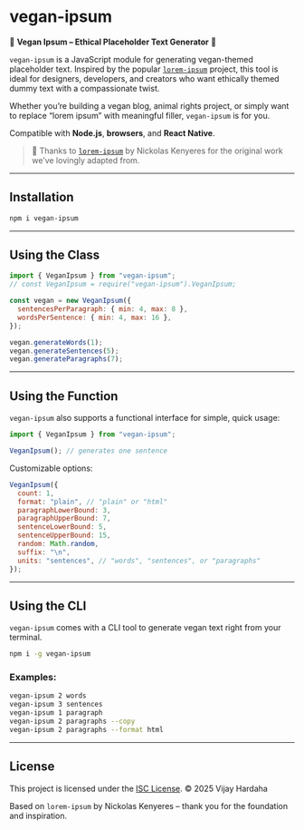 # vegan-ipsum

🌱 **Vegan Ipsum – Ethical Placeholder Text Generator** 🌱

`vegan-ipsum` is a JavaScript module for generating vegan-themed placeholder text. Inspired by the popular [`lorem-ipsum`](https://github.com/knicklabs/lorem-ipsum.js) project, this tool is ideal for designers, developers, and creators who want ethically themed dummy text with a compassionate twist.

Whether you’re building a vegan blog, animal rights project, or simply want to replace “lorem ipsum” with meaningful filler, `vegan-ipsum` is for you.

Compatible with **Node.js**, **browsers**, and **React Native**.

> 🙏 Thanks to [`lorem-ipsum`](https://github.com/knicklabs/lorem-ipsum.js) by Nickolas Kenyeres for the original work we’ve lovingly adapted from.

---

## Installation

```bash
npm i vegan-ipsum
```

---

## Using the Class

```js
import { VeganIpsum } from "vegan-ipsum";
// const VeganIpsum = require("vegan-ipsum").VeganIpsum;

const vegan = new VeganIpsum({
  sentencesPerParagraph: { min: 4, max: 8 },
  wordsPerSentence: { min: 4, max: 16 },
});

vegan.generateWords(1);
vegan.generateSentences(5);
vegan.generateParagraphs(7);
```

---

## Using the Function

`vegan-ipsum` also supports a functional interface for simple, quick usage:

```js
import { VeganIpsum } from "vegan-ipsum";

VeganIpsum(); // generates one sentence
```

Customizable options:

```js
VeganIpsum({
  count: 1,
  format: "plain", // "plain" or "html"
  paragraphLowerBound: 3,
  paragraphUpperBound: 7,
  sentenceLowerBound: 5,
  sentenceUpperBound: 15,
  random: Math.random,
  suffix: "\n",
  units: "sentences", // "words", "sentences", or "paragraphs"
});
```

---

## Using the CLI

`vegan-ipsum` comes with a CLI tool to generate vegan text right from your terminal.

```bash
npm i -g vegan-ipsum
```

### Examples:

```bash
vegan-ipsum 2 words
vegan-ipsum 3 sentences
vegan-ipsum 1 paragraph
vegan-ipsum 2 paragraphs --copy
vegan-ipsum 2 paragraphs --format html
```

---

## License

This project is licensed under the [ISC License](./LICENSE).
© 2025 Vijay Hardaha

Based on `lorem-ipsum` by Nickolas Kenyeres – thank you for the foundation and inspiration.
